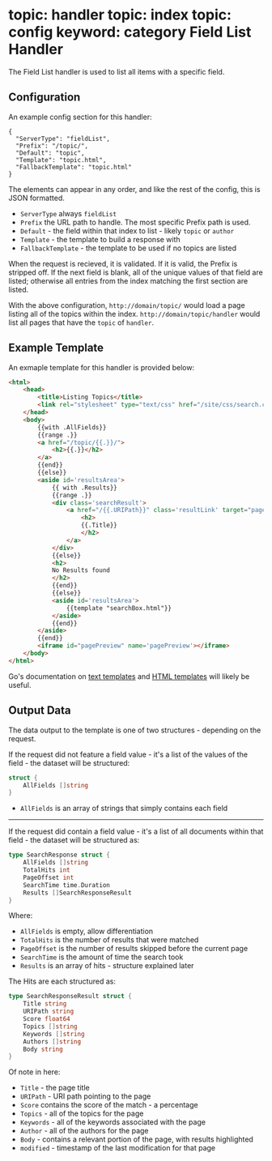 topic: handler
topic: index
topic: config
keyword: category
Field List Handler
================
The Field List handler is used to list all items with a specific field.

Configuration
-------------
An example config section for this handler:

```nohighlight
{
  "ServerType": "fieldList",
  "Prefix": "/topic/",
  "Default": "topic",
  "Template": "topic.html",
  "FallbackTemplate": "topic.html"
}
```

The elements can appear in any order, and like the rest of the config, this is JSON formatted.

* `ServerType` always `fieldList`
* `Prefix` the URL path to handle. The most specific Prefix path is used.
* `Default` - the field within that index to list - likely `topic` or `author`
* `Template` - the template to build a response with
* `FallbackTemplate` - the template to be used if no topics are listed

When the request is recieved, it is validated. If it is valid, the Prefix is stripped off.
If the next field is blank, all of the unique values of that field are listed; otherwise all entries from the index matching the first section are listed.

With the above configuration, `http://domain/topic/` would load a page listing all of the topics within the index.
`http://domain/topic/handler` would list all pages that have the `topic` of `handler`.

Example Template
----------------
An exmaple template for this handler is provided below:

```html
<html>
    <head>
        <title>Listing Topics</title>
        <link rel="stylesheet" type="text/css" href="/site/css/search.css">
    </head>
    <body>
        {{with .AllFields}}
        {{range .}}
        <a href="/topic/{{.}}/">
            <h2>{{.}}</h2>
        </a>
        {{end}}
        {{else}}
        <aside id='resultsArea'>
            {{ with .Results}}
            {{range .}}
            <div class='searchResult'>
                <a href="/{{.URIPath}}" class='resultLink' target="pagePreview">
                    <h2>
                    {{.Title}}
                    </h2>
                </a>
            </div>
            {{else}}
            <h2>
            No Results found
            </h2>
            {{end}}
            {{else}}
            <aside id='resultsArea'>
                {{template "searchBox.html"}}
            </aside>
            {{end}}
        </aside>
        {{end}}
        <iframe id="pagePreview" name='pagePreview'></iframe>
    </body>
</html>
```

Go's documentation on [text templates](http://golang.org/pkg/text/template/) and [HTML templates](http://golang.org/pkg/html/template/) will likely be useful.

Output Data
-----------

The data output to the template is one of two structures - depending on the request.

If the request did not feature a field value - it's a list of the values of the field - the dataset will be structured:

```go
struct {
	AllFields []string
}
```

* `AllFields` is an array of strings that simply contains each field

- - - - - - - - - - - - -

If the request did contain a field value - it's a list of all documents within that field - the dataset will be structured as:

```go
type SearchResponse struct {
	AllFields []string
	TotalHits int
	PageOffset int
	SearchTime time.Duration
	Results []SearchResponseResult
}
```

Where:

* `AllFields` is empty, allow differentiation
* `TotalHits` is the number of results that were matched
* `PageOffset` is the number of results skipped before the current page
* `SearchTime` is the amount of time the search took
* `Results` is an array of hits - structure explained later

The Hits are each structured as:

```go
type SearchResponseResult struct {
	Title string
	URIPath string
	Score float64
	Topics []string
	Keywords []string
	Authors []string
	Body string
}
```

Of note in here:

* `Title` - the page title
* `URIPath` - URI path pointing to the page
* `Score` contains the score of the match - a percentage
* `Topics` - all of the topics for the page
* `Keywords` - all of the keywords associated with the page
* `Author` - all of the authors for the page
* `Body` - contains a relevant portion of the page, with results highlighted
* `modified` - timestamp of the last modification for that page
